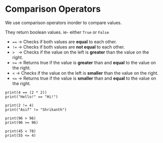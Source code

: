 # Comparison Operators

We use comparison operators inorder to compare values.

They return boolean values. ie- either `True` or `False`
* `==` &rarr; Checks if both values are **equal** to each other.
* `!=` &rarr; Checks if both values are **not equal** to each other.
* `>`  &nbsp; &rarr; Checks if the value on the left is **greater** than the value on the right. 
* `>=` &rarr; Returns true if the value is **greater** than and **equal** to the value on the right.
* `<` &rarr; Checks if the value on the left is **smaller** than the value on the right. 
* `<=` &rarr; Returns true if the value is **smaller** than and **equal** to the value on the right.



```
print(4 == (2 * 2))            
print("Hello!" == "Hi!")       

print(2 != 4)
print("Asif" != "Shrikanth")

print(96 > 96)
print(96 >= 96)

print(45 < 78)
print(55 <= 4)
```